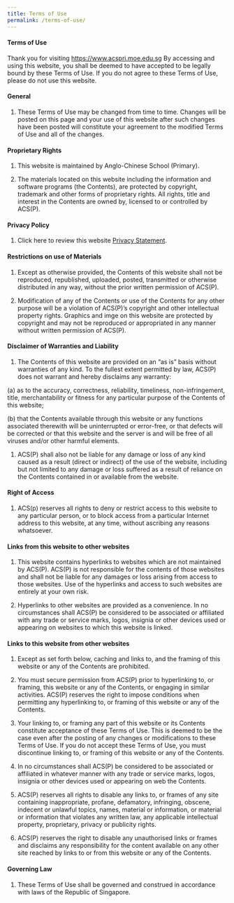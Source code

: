 ```yaml
---
title: Terms of Use
permalink: /terms-of-use/
---
```

#### Terms of Use

Thank you for visiting https://www.acspri.moe.edu.sg By accessing and using this website, you shall be deemed to have accepted to be legally bound by these Terms of Use. If you do not agree to these Terms of Use, please do not use this website.

#### General

1.  These Terms of Use may be changed from time to time. Changes will be posted on this page and your use of this website after such changes have been posted will constitute your agreement to the modified Terms of Use and all of the changes.

#### Proprietary Rights

1.  This website is maintained by Anglo-Chinese School (Primary).
    
2.  The materials located on this website including the information and software programs (the Contents), are protected by copyright, trademark and other forms of proprietary rights. All rights, title and interest in the Contents are owned by, licensed to or controlled by ACS(P).
    

#### Privacy Policy

1.  Click here to review this website [Privacy Statement](https://www.acspri.moe.edu.sg/privacy/).

#### Restrictions on use of Materials

1.  Except as otherwise provided, the Contents of this website shall not be reproduced, republished, uploaded, posted, transmitted or otherwise distributed in any way, without the prior written permission of ACS(P).
    
2.  Modification of any of the Contents or use of the Contents for any other purpose will be a violation of ACS(P)’s copyright and other intellectual property rights. Graphics and imge on this website are protected by copyright and may not be reproduced or appropriated in any manner without written permission of ACS(P).
    

#### Disclaimer of Warranties and Liability

1.  The Contents of this website are provided on an “as is” basis without warranties of any kind. To the fullest extent permitted by law, ACS(P) does not warrant and hereby disclaims any warranty:

(a) as to the accuracy, correctness, reliability, timeliness, non-infringement, title, merchantability or fitness for any particular purpose of the Contents of this website;

(b) that the Contents available through this website or any functions associated therewith will be uninterrupted or error-free, or that defects will be corrected or that this website and the server is and will be free of all viruses and/or other harmful elements.

1.  ACS(P) shall also not be liable for any damage or loss of any kind caused as a result (direct or indirect) of the use of the website, including but not limited to any damage or loss suffered as a result of reliance on the Contents contained in or available from the website.

#### Right of Access

1.  ACS(p) reserves all rights to deny or restrict access to this website to any particular person, or to block access from a particular Internet address to this website, at any time, without ascribing any reasons whatsoever.

#### Links from this website to other websites

1.  This website contains hyperlinks to websites which are not maintained by ACS(P). ACS(P) is not responsible for the contents of those websites and shall not be liable for any damages or loss arising from access to those websites. Use of the hyperlinks and access to such websites are entirely at your own risk.
    
2.  Hyperlinks to other websites are provided as a convenience. In no circumstances shall ACS(P) be considered to be associated or affiliated with any trade or service marks, logos, insignia or other devices used or appearing on websites to which this website is linked.
    

#### Links to this website from other websites

1.  Except as set forth below, caching and links to, and the framing of this website or any of the Contents are prohibited.
    
2.  You must secure permission from ACS(P) prior to hyperlinking to, or framing, this website or any of the Contents, or engaging in similar activities. ACS(P) reserves the right to impose conditions when permitting any hyperlinking to, or framing of this website or any of the Contents.
    
3.  Your linking to, or framing any part of this website or its Contents constitute acceptance of these Terms of Use. This is deemed to be the case even after the posting of any changes or modifications to these Terms of Use. If you do not accept these Terms of Use, you must discontinue linking to, or framing of this website or any of the Contents.
    
4.  In no circumstances shall ACS(P) be considered to be associated or affiliated in whatever manner with any trade or service marks, logos, insignia or other devices used or appearing on web the Contents.
    
5.  ACS(P) reserves all rights to disable any links to, or frames of any site containing inappropriate, profane, defamatory, infringing, obscene, indecent or unlawful topics, names, material or information, or material or information that violates any written law, any applicable intellectual property, proprietary, privacy or publicity rights.
    
6.  ACS(P) reserves the right to disable any unauthorised links or frames and disclaims any responsibility for the content available on any other site reached by links to or from this website or any of the Contents.
    

#### Governing Law

1.  These Terms of Use shall be governed and construed in accordance with laws of the Republic of Singapore.